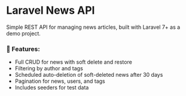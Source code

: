 # Laravel News API

Simple REST API for managing news articles, built with Laravel 7+ as a demo project.

### 🔹 Features:
- Full CRUD for news with soft delete and restore  
- Filtering by author and tags  
- Scheduled auto-deletion of soft-deleted news after 30 days  
- Pagination for news, users, and tags  
- Includes seeders for test data  

